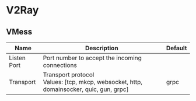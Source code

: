 # V2Ray

## VMess

| Name        | Description                                                                                  | Default |
| ----------- | -------------------------------------------------------------------------------------------- | ------- |
| Listen Port | Port number to accept the incoming connections                                               |         |
| Transport   | Transport protocol <br/> Values: [tcp, mkcp, websocket, http, domainsocker, quic, gun, grpc] | grpc    |
